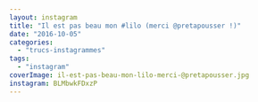 ```yaml
---
layout: instagram
title: "Il est pas beau mon #lilo (merci @pretapousser !)"
date: "2016-10-05"
categories: 
  - "trucs-instagrammes"
tags: 
  - "instagram"
coverImage: il-est-pas-beau-mon-lilo-merci-@pretapousser.jpg
instagram: BLMbwkFDxzP
---
```

